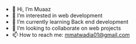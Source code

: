 - 👋 Hi, I’m Muaaz
- 👀 I’m interested in web development 
- 🌱 I’m currently learning Back end development
- 💞️ I’m looking to collaborate on web projects
- 📫 How to reach me: mmatwadia01@gmail.com

<!---
AzzieFuzzie/AzzieFuzzie is a ✨ special ✨ repository because its `README.md` (this file) appears on your GitHub profile.
You can click the Preview link to take a look at your changes.
--->
